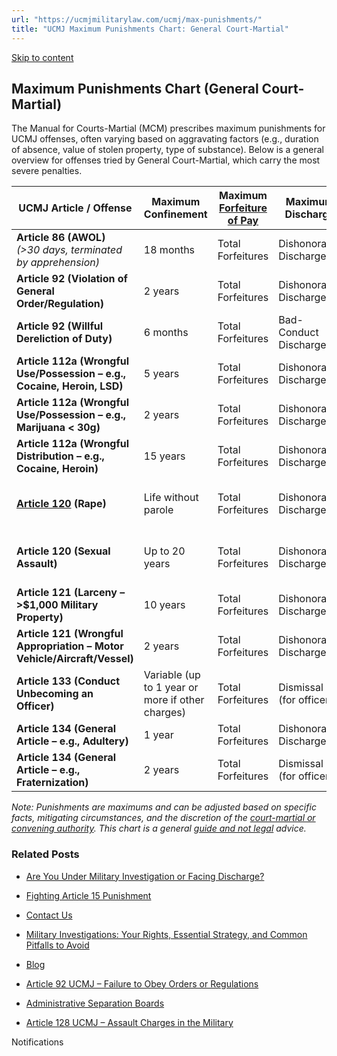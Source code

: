 ```yaml
---
url: "https://ucmjmilitarylaw.com/ucmj/max-punishments/"
title: "UCMJ Maximum Punishments Chart: General Court-Martial"
---
```


[Skip to content](https://ucmjmilitarylaw.com/ucmj/max-punishments/#content)

## Maximum Punishments Chart (General Court-Martial)

The Manual for Courts-Martial (MCM) prescribes maximum punishments for UCMJ offenses, often varying based on aggravating factors (e.g., duration of absence, value of stolen property, type of substance). Below is a general overview for offenses tried by General Court-Martial, which carry the most severe penalties.

| UCMJ Article / Offense | Maximum Confinement | Maximum [Forfeiture of Pay](https://ucmjmilitarylaw.com/ucmj/article-92/ "Article 92 UCMJ – Failure to Obey Orders or Regulations") | Maximum Discharge | Other Punishments |
| --- | --- | --- | --- | --- |
| **Article 86 (AWOL)**<br>_(>30 days, terminated by apprehension)_ | 18 months | Total Forfeitures | Dishonorable Discharge | Reduction to E-1 |
| **Article 92 (Violation of General Order/Regulation)** | 2 years | Total Forfeitures | Dishonorable Discharge | Reduction to E-1 |
| **Article 92 (Willful Dereliction of Duty)** | 6 months | Total Forfeitures | Bad-Conduct Discharge | Reduction to E-1 |
| **Article 112a (Wrongful Use/Possession – e.g., Cocaine, Heroin, LSD)** | 5 years | Total Forfeitures | Dishonorable Discharge | Reduction to E-1 |
| **Article 112a (Wrongful Use/Possession – e.g., Marijuana < 30g)** | 2 years | Total Forfeitures | Dishonorable Discharge | Reduction to E-1 |
| **Article 112a (Wrongful Distribution – e.g., Cocaine, Heroin)** | 15 years | Total Forfeitures | Dishonorable Discharge | Reduction to E-1 |
| **[Article 120](https://ucmjmilitarylaw.com/ucmj/article-120/ "Article 120 – Sex Offense Allegations") (Rape)** | Life without parole | Total Forfeitures | Dishonorable Discharge | Reduction to E-1, Sex Offender Registration |
| **Article 120 (Sexual Assault)** | Up to 20 years | Total Forfeitures | Dishonorable Discharge | Reduction to E-1, Sex Offender Registration |
| **Article 121 (Larceny – >$1,000 Military Property)** | 10 years | Total Forfeitures | Dishonorable Discharge | Reduction to E-1 |
| **Article 121 (Wrongful Appropriation – Motor Vehicle/Aircraft/Vessel)** | 2 years | Total Forfeitures | Dishonorable Discharge | Reduction to E-1 |
| **Article 133 (Conduct Unbecoming an Officer)** | Variable (up to 1 year or more if other charges) | Total Forfeitures | Dismissal (for officers) | Reprimand, Loss of Rank |
| **Article 134 (General Article – e.g., Adultery)** | 1 year | Total Forfeitures | Dishonorable Discharge | Reduction to E-1 |
| **Article 134 (General Article – e.g., Fraternization)** | 2 years | Total Forfeitures | Dismissal (for officers) | Reprimand |

_Note: Punishments are maximums and can be adjusted based on specific facts, mitigating circumstances, and the discretion of the [court-martial or convening authority](https://ucmjmilitarylaw.com/court-martial/ "Court-Martial Defense"). This chart is a general [guide and not legal](https://ucmjmilitarylaw.com/military-bases/andrews-afb-maryland/ "Andrews AFB Maryland Military Law & UCMJ Legal Guide") advice._

### Related Posts

- [Are You Under Military Investigation or Facing Discharge?](https://ucmjmilitarylaw.com/start-here/)
- [Fighting Article 15 Punishment](https://ucmjmilitarylaw.com/article-15/defense/)
- [Contact Us](https://ucmjmilitarylaw.com/contact/)
- [Military Investigations: Your Rights, Essential Strategy, and Common Pitfalls to Avoid](https://ucmjmilitarylaw.com/investigations/military-investigations-your-rights-essential-strategy-and-common-pitfalls-to-avoid/)

- [Blog](https://ucmjmilitarylaw.com/blog/)
- [Article 92 UCMJ – Failure to Obey Orders or Regulations](https://ucmjmilitarylaw.com/ucmj/article-92/)
- [Administrative Separation Boards](https://ucmjmilitarylaw.com/boards/)
- [Article 128 UCMJ – Assault Charges in the Military](https://ucmjmilitarylaw.com/ucmj/article-128/)

Notifications
